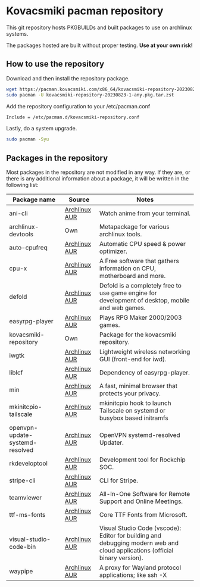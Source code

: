 # Kovacsmiki pacman repository

This git repository hosts PKGBUILDs and built packages to use on archlinux systems.

The packages hosted are built without proper testing. **Use at your own risk!**

## How to use the repository

Download and then install the repository package.
```bash
wget https://pacman.kovacsmiki.com/x86_64/kovacsmiki-repository-20230823-1-any.pkg.tar.zst
sudo pacman -U kovacsmiki-repository-20230823-1-any.pkg.tar.zst
```
Add the repository configuration to your /etc/pacman.conf
```bash
Include = /etc/pacman.d/kovacsmiki-repository.conf
```

Lastly, do a system upgrade.
```bash
sudo pacman -Syu
```

## Packages in the repository

Most packages in the repository are not modified in any way. If they are, or there is any additional information about a package, it will be written in the following list:

Package name|Source|Notes
---|---|---
ani-cli|[Archlinux AUR](https://aur.archlinux.org/packages/ani-cli)|Watch anime from your terminal.
archlinux-devtools|Own|Metapackage for various archlinux tools.
auto-cpufreq|[Archlinux AUR](https://aur.archlinux.org/packages/auto-cpufreq)|Automatic CPU speed & power optimizer.
cpu-x|[Archlinux AUR](https://aur.archlinux.org/packages/cpu-x)|A Free software that gathers information on CPU, motherboard and more.
defold|[Archlinux AUR](https://aur.archlinux.org/packages/defold)|Defold is a completely free to use game engine for development of desktop, mobile and web games.
easyrpg-player|[Archlinux AUR](https://aur.archlinux.org/packages/easyrpg-player)|Plays RPG Maker 2000/2003 games.
kovacsmiki-repository|Own|Package for the kovacsmiki repository.
iwgtk|[Archlinux AUR](https://aur.archlinux.org/packages/iwgtk)|Lightweight wireless networking GUI (front-end for iwd).
liblcf|[Archlinux AUR](https://aur.archlinux.org/packages/liblcf)|Dependency of easyrpg-player.
min|[Archlinux AUR](https://aur.archlinux.org/packages/min)|A fast, minimal browser that protects your privacy.
mkinitcpio-tailscale|[Archlinux AUR](https://aur.archlinux.org/packages/mkinitcpio-tailscale)|mkinitcpio hook to launch Tailscale on systemd or busybox based initramfs
openvpn-update-systemd-resolved|[Archlinux AUR](https://aur.archlinux.org/packages/openvpn-update-systemd-resolved)|OpenVPN systemd-resolved Updater.
rkdeveloptool|[Archlinux AUR](https://aur.archlinux.org/packages/rkdeveloptool)|Development tool for Rockchip SOC.
stripe-cli|[Archlinux AUR](https://aur.archlinux.org/packages/stripe-cli)|CLI for Stripe.
teamviewer|[Archlinux AUR](https://aur.archlinux.org/packages/teamviewer)|All-In-One Software for Remote Support and Online Meetings.
ttf-ms-fonts|[Archlinux AUR](https://aur.archlinux.org/packages/ttf-ms-fonts)|Core TTF Fonts from Microsoft.
visual-studio-code-bin|[Archlinux AUR](https://aur.archlinux.org/packages/visual-studio-code-bin)|Visual Studio Code (vscode): Editor for building and debugging modern web and cloud applications (official binary version).
waypipe|[Archlinux AUR](https://aur.archlinux.org/packages/waypipe)|A proxy for Wayland protocol applications; like ssh -X
